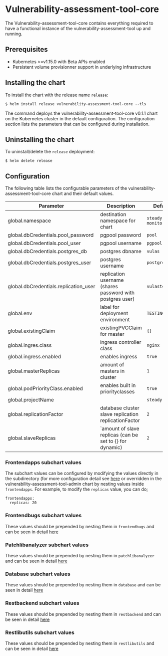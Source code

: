 # Vulnerability-assessment-tool-core

The Vulnerability-assessment-tool-core contains everything required to have a functional instance of the vulnerability-assessment-tool up and running.

## Prerequisites
-   Kubernetes >=v1.15.0 with Beta APIs enabled
-   Persistent volume provisionner support in underlying infrastructure

## Installing the chart
To install the chart with the release name `release`:
```console
$ helm install release vulnerability-assessment-tool-core --tls
```

The command deploys the vulnerability-assessment-tool-core v0.1.1 chart on the Kubernetes cluster in the default configuration. The configuration section lists
the parameters that can be configured during installation.

## Uninstalling the chart
To uninstall/delete the `release` deployment:
```console
$ helm delete release
```

## Configuration
The following table lists the configurable parameters of the vulnerability-assessment-tool-core chart and their default values.

| Parameter                             | Description                                               | Default             |
| ------------------------------------- | --------------------------------------------------------- | ------------------- |
| global.namespace                      | destination namespace for chart                           | `steady-monitoring` |
| global.dbCredentials.pool_password    | pgpool password                                           | `pool`              |
| global.dbCredentials.pool_user        | pgpool username                                           | `pgpool`            |
| global.dbCredentials.postgres_db      | postgres dbname                                           | `vulas`             |
| global.dbCredentials.postgres_user    | postgres username                                         | `postgres`          |
| global.dbCredentials.replication_user | replication username (shares password with postgres user) | `vulastesting`      |
| global.env                            | label for deployment environment                          | `TESTING`           |
| global.existingClaim                  | existingPVCClaim for master                               | `{}`                |
| global.ingres.class                   | ingress controller class                                  | `nginx`             |
| global.ingress.enabled                | enables ingress                                           | `true`              |
| global.masterReplicas                 | amount of masters in cluster                              | `1`                 |
| global.podPriorityClass.enabled       | enables built in priorityclasses                          | `true`              |
| global.projectName                    |                                                           | `steady`            |
| global.replicationFactor              | database cluster slave replication replicationFactor      | `2`                 |
| global.slaveReplicas                  | `amount of slave replicas (can be set to {} for dynamic)  | `2`                 |


### Frontendapps subchart values
The subchart values can be configured by modifying the values directly in the subdirectory (for more configuration detail see [here](charts/frontendapps/README.md) or overridden in the vulnerability-assessment-tool-admin chart by nesting values inside `frontendapps`. For example, to modify the `replicas` value, you can do;
```
frontendapps:
  replicas: 20
```

### Frontendbugs subchart values
These values should be prepended by nesting them in `frontendbugs` and can be seen in detail [here](charts/frontendbugs/README.md)

### Patchlibanalyzer subchart values
These values should be prepended by nesting them in `patchlibanalyzer` and can be seen in detail [here](charts/patchlibanalyzer/README.md)

### Database subchart values
These values should be prepended by nesting them in `database` and can be seen in detail [here](charts/database/README.md)

### Restbackend subchart values
These values should be prepended by nesting them in `restbackend` and can be seen in detail [here](charts/restbackend/README.md)

### Restlibutils subchart values
These values should be prepended by nesting them in `restlibutils` and can be seen in detail [here](charts/restlibutils/README.md)
